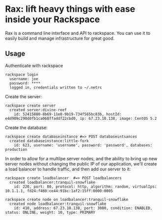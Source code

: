 # Rax: lift heavy things with ease inside your Rackspace

Rax is a command line interface and API to rackspace. You can use it
to easily build and manage infrastructure for great good.


## Usage

Authenticate with rackspace

    rackspace login
      username: joe
      password: ****
      logged in, credentials written to ~/.netrc
      
 
Create the server:

    rackspace create server
      created server:divine-reef
        id: 52415800-8b69-11e0-9b19-734f565bc83b, hostId: e4d909c290d0fb1ca068ffaddf22cbd0, ip: 67.23.10.138, image: CentOS 5.2
        
Create the database:

    rackspace create databaseinstance #=> POST databaseintsances
      created databaseinstance:little-fork
        id: 623, username: 'username', password: 'password', databases: production

In order to allow for a multilpe server nodes, and the ability to
bring up new server nodes without changing the public IP of our
application, we'll create a load balancer to handle traffic, and then
add our server to it:

    rackspace create loadbalancer  #=> POST loadbalancers
      created loadbalancer:tranquil-snowflake
        id: 220, port: 80, protocol: http, algorithm: random, virtualIps: 10.1.1.1, fd24:f480:ce44:91bc:1af2:15ff:0000:0005

    rackspace create node on loadbalancer:tranquil-snowflake
      created node loadbalancer:tranquil-snowflake
        id: 410, address: 67.23.10.138, port: 3000, condition: ENABLED, status: ONLINE, weight: 10, type: PRIMARY
